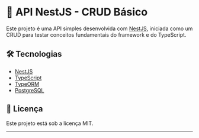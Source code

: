 # 🚀 API NestJS - CRUD Básico

Este projeto é uma API simples desenvolvida com [NestJS](https://nestjs.com/), iniciada como um CRUD para testar
conceitos fundamentais do framework e do TypeScript.

## 🛠️ Tecnologias

- [NestJS](https://nestjs.com/)
- [TypeScript](https://www.typescriptlang.org/)
- [TypeORM](https://typeorm.io/)
- [PostgreSQL](https://www.postgresql.org/)

## 📝 Licença

Este projeto está sob a licença MIT.

---